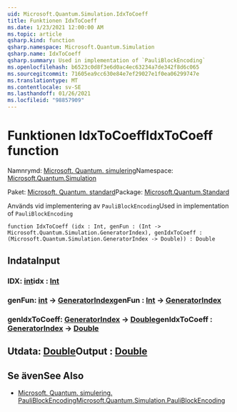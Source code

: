 ```yaml
---
uid: Microsoft.Quantum.Simulation.IdxToCoeff
title: Funktionen IdxToCoeff
ms.date: 1/23/2021 12:00:00 AM
ms.topic: article
qsharp.kind: function
qsharp.namespace: Microsoft.Quantum.Simulation
qsharp.name: IdxToCoeff
qsharp.summary: Used in implementation of `PauliBlockEncoding`
ms.openlocfilehash: b6523c0d8f3e6d0ac4ec63234a7de342f8d6c065
ms.sourcegitcommit: 71605ea9cc630e84e7ef29027e1f0ea06299747e
ms.translationtype: MT
ms.contentlocale: sv-SE
ms.lasthandoff: 01/26/2021
ms.locfileid: "98857909"
---
```

# <a name="idxtocoeff-function"></a><span data-ttu-id="fc02f-102">Funktionen IdxToCoeff</span><span class="sxs-lookup"><span data-stu-id="fc02f-102">IdxToCoeff function</span></span>

<span data-ttu-id="fc02f-103">Namnrymd: [Microsoft. Quantum. simulering](xref:Microsoft.Quantum.Simulation)</span><span class="sxs-lookup"><span data-stu-id="fc02f-103">Namespace: [Microsoft.Quantum.Simulation](xref:Microsoft.Quantum.Simulation)</span></span>

<span data-ttu-id="fc02f-104">Paket: [Microsoft. Quantum. standard](https://nuget.org/packages/Microsoft.Quantum.Standard)</span><span class="sxs-lookup"><span data-stu-id="fc02f-104">Package: [Microsoft.Quantum.Standard](https://nuget.org/packages/Microsoft.Quantum.Standard)</span></span>


<span data-ttu-id="fc02f-105">Används vid implementering av `PauliBlockEncoding`</span><span class="sxs-lookup"><span data-stu-id="fc02f-105">Used in implementation of `PauliBlockEncoding`</span></span>

```qsharp
function IdxToCoeff (idx : Int, genFun : (Int -> Microsoft.Quantum.Simulation.GeneratorIndex), genIdxToCoeff : (Microsoft.Quantum.Simulation.GeneratorIndex -> Double)) : Double
```


## <a name="input"></a><span data-ttu-id="fc02f-106">Indata</span><span class="sxs-lookup"><span data-stu-id="fc02f-106">Input</span></span>

### <a name="idx--int"></a><span data-ttu-id="fc02f-107">IDX: [int](xref:microsoft.quantum.lang-ref.int)</span><span class="sxs-lookup"><span data-stu-id="fc02f-107">idx : [Int](xref:microsoft.quantum.lang-ref.int)</span></span>




### <a name="genfun--int---generatorindex"></a><span data-ttu-id="fc02f-108">genFun: [int](xref:microsoft.quantum.lang-ref.int) -> [GeneratorIndex](xref:Microsoft.Quantum.Simulation.GeneratorIndex)</span><span class="sxs-lookup"><span data-stu-id="fc02f-108">genFun : [Int](xref:microsoft.quantum.lang-ref.int) -> [GeneratorIndex](xref:Microsoft.Quantum.Simulation.GeneratorIndex)</span></span>




### <a name="genidxtocoeff--generatorindex---double"></a><span data-ttu-id="fc02f-109">genIdxToCoeff: [GeneratorIndex](xref:Microsoft.Quantum.Simulation.GeneratorIndex) -> [Double](xref:microsoft.quantum.lang-ref.double)</span><span class="sxs-lookup"><span data-stu-id="fc02f-109">genIdxToCoeff : [GeneratorIndex](xref:Microsoft.Quantum.Simulation.GeneratorIndex) -> [Double](xref:microsoft.quantum.lang-ref.double)</span></span>





## <a name="output--double"></a><span data-ttu-id="fc02f-110">Utdata: [Double](xref:microsoft.quantum.lang-ref.double)</span><span class="sxs-lookup"><span data-stu-id="fc02f-110">Output : [Double](xref:microsoft.quantum.lang-ref.double)</span></span>



## <a name="see-also"></a><span data-ttu-id="fc02f-111">Se även</span><span class="sxs-lookup"><span data-stu-id="fc02f-111">See Also</span></span>

- [<span data-ttu-id="fc02f-112">Microsoft. Quantum. simulering. PauliBlockEncoding</span><span class="sxs-lookup"><span data-stu-id="fc02f-112">Microsoft.Quantum.Simulation.PauliBlockEncoding</span></span>](xref:Microsoft.Quantum.Simulation.PauliBlockEncoding)